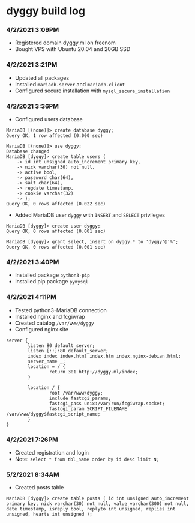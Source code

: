 # dyggy build log

### 4/2/2021 3:09PM
 - Registered domain dyggy.ml on freenom
 - Bought VPS with Ubuntu 20.04 and 20GB SSD
 
### 4/2/2021 3:21PM
 - Updated all packages
 - Installed `mariadb-server` and `mariadb-client`
 - Configured secure installation with `mysql_secure_installation`
 
### 4/2/2021 3:36PM
 - Configured users database
```
MariaDB [(none)]> create database dyggy;
Query OK, 1 row affected (0.000 sec)

MariaDB [(none)]> use dyggy;
Database changed
MariaDB [dyggy]> create table users (
    -> id int unsigned auto_increment primary key,
    -> nick varchar(30) not null,
    -> active bool,
    -> password char(64),
    -> salt char(64),
    -> regdate timestamp,
    -> cookie varchar(32)
    -> );
Query OK, 0 rows affected (0.022 sec)
```

 - Added MariaDB user `dyggy` with `INSERT` and `SELECT` privileges
```
MariaDB [dyggy]> create user dyggy;
Query OK, 0 rows affected (0.001 sec)

MariaDB [dyggy]> grant select, insert on dyggy.* to 'dyggy'@'%';
Query OK, 0 rows affected (0.001 sec)
```

### 4/2/2021 3:40PM
 - Installed package `python3-pip`
 - Installed pip package `pymysql`

### 4/2/2021 4:11PM
 - Tested python3-MariaDB connection
 - Installed nginx and fcgiwrap
 - Created catalog `/var/www/dyggy`
 - Configured nginx site
```
server {
        listen 80 default_server;
        listen [::]:80 default_server;
        index index index.html index.htm index.nginx-debian.html;
        server_name _;
        location = / {
                return 301 http://dyggy.ml/index;
        }

        location / {
                root /var/www/dyggy;
                include fastcgi_params;
                fastcgi_pass unix:/var/run/fcgiwrap.socket;
                fastcgi_param SCRIPT_FILENAME /var/www/dyggy$fastcgi_script_name;
        }
}
```

### 4/2/2021 7:26PM
 - Created registration and login
 - Note: `select * from tbl_name order by id desc limit N;`

### 5/2/2021 8:34AM
 - Created posts table
```
MariaDB [dyggy]> create table posts ( id int unsigned auto_increment primary key, nick varchar(30) not null, value varchar(300) not null, date timestamp, isreply bool, replyto int unsigned, replies int unsigned, hearts int unsigned );
```